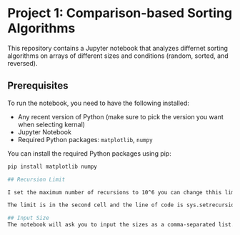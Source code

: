 # Project 1: Comparison-based Sorting Algorithms

This repository contains a Jupyter notebook that analyzes differnet sorting algorithms on arrays of different sizes and conditions (random, sorted, and reversed).

## Prerequisites

To run the notebook, you need to have the following installed:

- Any recent version of Python (make sure to pick the version you want when selecting kernal)
- Jupyter Notebook
- Required Python packages: `matplotlib`, `numpy`

You can install the required Python packages using pip:

```bash
pip install matplotlib numpy

## Recursion Limit

I set the maximum number of recursions to 10^6 you can change thhis limit if you recieve a stackover flow error but the shorter the limit the more likely you will get a recursion depth error while sorting arrays with large input sizes. 

The limit is in the second cell and the line of code is sys.setrecursionlimit(10**6).

## Input Size 
The notebook will ask you to input the sizes as a comma-separated list. For example, to test with sizes 1000, 5000, and 10000, you would input 1000,5000,10000 and it will automatically generate a plot for you. The larger the input sizes the longer it will take to sort.


